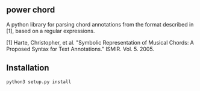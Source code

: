 power chord
-----------

A python library for parsing chord annotations from the format described in [1], based on a regular expressions.

[1] Harte, Christopher, et al. "Symbolic Representation of Musical Chords: A Proposed Syntax for Text Annotations." ISMIR. Vol. 5. 2005.

Installation
------------

	python3 setup.py install

